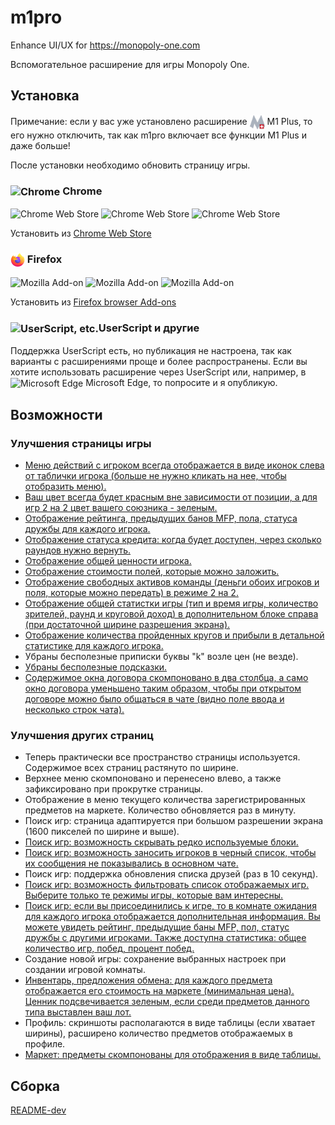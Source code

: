 # m1pro
Enhance UI/UX for https://monopoly-one.com

Вспомогательное расширение для игры Monopoly One.

## Установка
Примечание: если у вас уже установлено расширение <img alt="M1 Plus" width="24" src="https://raw.githubusercontent.com/dtalkachou/m1-plus/master/assets/img/icon32.png" align="center"/> M1 Plus, то его нужно отключить, так как m1pro включает все функции M1 Plus и даже больше!

После установки необходимо обновить страницу игры.

### <img alt="Chrome" src="https://img.icons8.com/fluent/24/000000/chrome.png" align="center"/> Chrome
![Chrome Web Store](https://img.shields.io/chrome-web-store/v/agapnbihododcdnknlbogoajfajllgjd)
![Chrome Web Store](https://img.shields.io/chrome-web-store/users/agapnbihododcdnknlbogoajfajllgjd)
![Chrome Web Store](https://img.shields.io/chrome-web-store/rating/agapnbihododcdnknlbogoajfajllgjd)

Установить из [Chrome Web Store](https://chrome.google.com/webstore/detail/m1pro/agapnbihododcdnknlbogoajfajllgjd)

### <img alt="Firefox" src="https://raw.githubusercontent.com/softvar/enhanced-github/master/screenshots/firefox.png" align="center"/> Firefox
![Mozilla Add-on](https://img.shields.io/amo/v/m1pro)
![Mozilla Add-on](https://img.shields.io/amo/users/m1pro)
![Mozilla Add-on](https://img.shields.io/amo/rating/m1pro)

Установить из [Firefox browser Add-ons](https://addons.mozilla.org/en-US/firefox/addon/m1pro/)

### <img alt="UserScript, etc." src="https://img.icons8.com/color/24/000000/javascript--v1.png" align="center"/>UserScript и другие
Поддержка UserScript есть, но публикация не настроена, так как варианты с расширениями проще и более распространены. Если вы хотите использовать расширение через UserScript или, например, в <img alt="Microsoft Edge" src="https://img.icons8.com/fluent/24/000000/ms-edge-new.png" align="center"/> Microsoft Edge, то попросите и я опубликую.

## Возможности

### Улучшения страницы игры
 - [Меню действий с игроком всегда отображается в виде иконок слева от таблички игрока (больше не нужно кликать на нее, чтобы отобразить меню).](assets/screenshots/features/player-menu.png)
 - [Ваш цвет всегда будет красным вне зависимости от позиции, а для игр 2 на 2 цвет вашего союзника - зеленым.](assets/screenshots/features/colors.png)
 - [Отображение рейтинга, предыдущих банов MFP, пола, статуса дружбы для каждого игрока.](assets/screenshots/features/player-info.png)
 - [Отображение статуса кредита: когда будет доступен, через сколько раундов нужно вернуть.](assets/screenshots/features/credit.png)
 - [Отображение общей ценности игрока.](assets/screenshots/features/player-worth.png)
 - [Отображение стоимости полей, которые можно заложить.](assets/screenshots/features/share-worth.png)
 - [Отображение свободных активов команды (деньги обоих игроков и поля, которые можно передать) в режиме 2 на 2.](assets/screenshots/features/team-worth.png)
 - [Отображение общей статистки игры (тип и время игры, количество зрителей, раунд и круговой доход) в дополнительном блоке справа (при достаточной ширине разрешения экрана).](assets/screenshots/features/common-stats.png)
 - [Отображение количества пройденных кругов и прибыли в детальной статистике для каждого игрока.](assets/screenshots/features/detailed-stats.png)
 - Убраны бесполезные приписки буквы "k" возле цен (не везде).
 - [Убраны бесполезные подсказки.](assets/screenshots/features/no-tips.png)
 - [Содержимое окна договора скомпоновано в два столбца, а само окно договора уменьшено таким образом, чтобы при открытом договоре можно было общаться в чате (видно поле ввода и несколько строк чата).](assets/screenshots/features/trade.png)

### Улучшения других страниц
 - Теперь практически все пространство страницы используется. Содержимое всех страниц растянуто по ширине.
 - Верхнее меню скомпоновано и перенесено влево, а также зафиксировано при прокрутке страницы.
 - Отображение в меню текущего количества зарегистрированных предметов на маркете. Количество обновляется раз в минуту.
 - Поиск игр: страница адаптируется при большом разрешении экрана (1600 пикселей по ширине и выше).
 - [Поиск игр: возможность скрывать редко используемые блоки.](assets/screenshots/features/foldable-blocks.gif)
 - [Поиск игр: возможность заносить игроков в черный список, чтобы их сообщения не показывались в основном чате.](assets/screenshots/features/chat-ignore.gif)
 - Поиск игр: поддержка обновления списка друзей (раз в 10 секунд).
 - [Поиск игр: возможность фильтровать список отображаемых игр. Выберите только те режимы игры, которые вам интересны.](assets/screenshots/features/games-filter-and-the-only-motivation-to-implement-it.gif)
 - [Поиск игр: если вы присоединились к игре, то в комнате ожидания для каждого игрока отображается дополнительная информация. Вы можете увидеть рейтинг, предыдущие баны MFP, пол, статус дружбы с другими игроками. Также доступна статистика: общее количество игр, побед, процент побед.](assets/screenshots/features/new-game.png)
 - Создание новой игры: сохранение выбранных настроек при создании игровой комнаты.
 - [Инвентарь, предложения обмена: для каждого предмета отображается его стоимость на маркете (минимальная цена). Ценник подсвечивается зеленым, если среди предметов данного типа выставлен ваш лот.](assets/screenshots/features/inventory.png)
 - Профиль: скриншоты располагаются в виде таблицы (если хватает ширины), расширено количество предметов отображаемых в профиле.
 - [Маркет: предметы скомпонованы для отображения в виде таблицы.](assets/screenshots/features/market.png)

## Сборка

[README-dev](README-dev.md)
